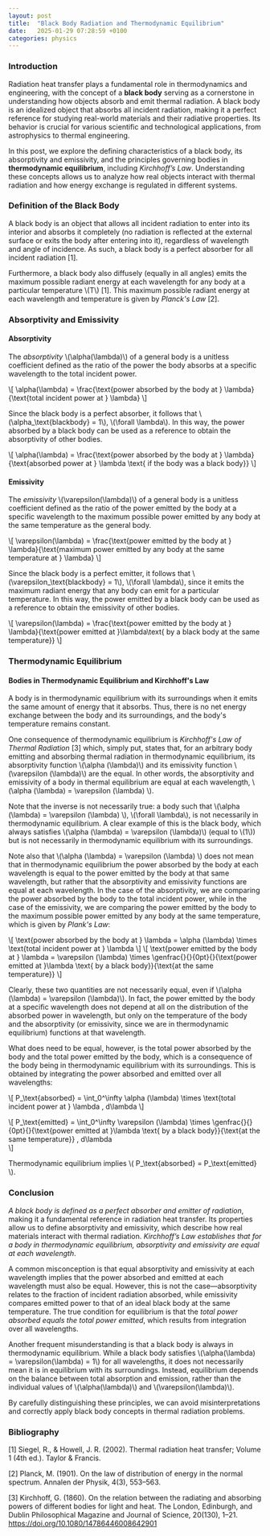 ```yaml
---
layout: post
title:  "Black Body Radiation and Thermodynamic Equilibrium"
date:   2025-01-29 07:28:59 +0100
categories: physics
---
```


### Introduction

Radiation heat transfer plays a fundamental role in thermodynamics and engineering, with the concept of a **black body** serving as a cornerstone in understanding how objects absorb and emit thermal radiation. A black body is an idealized object that absorbs all incident radiation, making it a perfect reference for studying real-world materials and their radiative properties. Its behavior is crucial for various scientific and technological applications, from astrophysics to thermal engineering.

In this post, we explore the defining characteristics of a black body, its absorptivity and emissivity, and the principles governing bodies in **thermodynamic equilibrium**, including *Kirchhoff’s Law*. Understanding these concepts allows us to analyze how real objects interact with thermal radiation and how energy exchange is regulated in different systems.

### Definition of the Black Body

A black body is an object that allows all incident radiation to enter into its interior and absorbs it completely (no radiation is reflected at the external surface or exits the body after entering into it), regardless of wavelength and angle of incidence. As such, a black body is a perfect absorber for all incident radiation [1].

Furthermore, a black body also diffusely (equally in all angles) emits the maximum possible radiant energy at each wavelength for any body at a particular temperature \\(T\\) [1]. This maximum possible radiant energy at each wavelength and temperature is given by *Planck's Law* [2].

### Absorptivity and Emissivity

#### Absorptivity

The *absorptivity* \\(\alpha(\lambda)\\) of a general body is a unitless coefficient defined as the ratio of the power the body absorbs at a specific wavelength to the total incident power. 

\\[
  \alpha(\lambda) = \frac{\text{power absorbed by the body at } \lambda}{\text{total incident power at } \lambda}
\\]

Since the black body is a perfect absorber, it follows that \\(\alpha_\text{blackbody} = 1\\), \\(\forall \lambda\\). In this way, the power absorbed by a black body can be used as a reference to obtain the absorptivity of other bodies.

\\[
  \alpha(\lambda) = \frac{\text{power absorbed by the body at } \lambda}{\text{absorbed power at } \lambda \text{ if the body was a black body}}
\\]

#### Emissivity

The *emissivity* \\(\varepsilon(\lambda)\\) of a general body is a unitless coefficient defined as the ratio of the power emitted by the body at a specific wavelength to the maximum possible power emitted by any body at the same temperature as the general body.

\\[
  \varepsilon(\lambda) = \frac{\text{power emitted by the body at } \lambda}{\text{maximum power emitted by any body at the same temperature at } \lambda}
\\]

Since the black body is a perfect emitter, it follows that \\(\varepsilon_\text{blackbody} = 1\\), \\(\forall \lambda\\), since it emits the maximum radiant energy that any body can emit for a particular temperature. In this way, the power emitted by a black body can be used as a reference to obtain the emissivity of other bodies.

\\[
  \varepsilon(\lambda) = \frac{\text{power emitted by the body at } \lambda}{\text{power emitted at }\lambda\text{ by a black body at the same temperature}} 
\\]

### Thermodynamic Equilibrium

#### Bodies in Thermodynamic Equilibrium and Kirchhoff's Law

A body is in thermodynamic equilibrium with its surroundings when it emits the same amount of energy that it absorbs. Thus, there is no net energy exchange between the body and its surroundings, and the body's temperature remains constant.

One consequence of thermodynamic equilibrium is *Kirchhoff's Law of Thermal Radiation* [3] which, simply put, states that, for an arbitrary body emitting and absorbing thermal radiation in thermodynamic equilibrium, its absorptivity function \\(\alpha (\lambda)\\) and its emissivity function \\(\varepsilon (\lambda)\\) are the equal. In other words, the absorptivity and emissivity of a body in thermal equilibrium are equal at each wavelength, \\(\alpha (\lambda) = \varepsilon (\lambda) \\). 

Note that the inverse is not necessarily true: a body such that \\(\alpha (\lambda) = \varepsilon (\lambda) \\), \\(\forall \lambda\\), is not necessarily in thermodynamic equilibrium. A clear example of this is the black body, which always satisfies \\(\alpha (\lambda) = \varepsilon (\lambda)\\) (equal to \\(1\\)) but is not necessarily in thermodynamic equilibrium with its surroundings.

Note also that \\(\alpha (\lambda) = \varepsilon (\lambda) \\) does not mean that in thermodynamic equilibrium the power absorbed by the body at each wavelength is equal to the power emitted by the body at that same wavelength, but rather that the absorptivity and emissivity functions are equal at each wavelength. In the case of the absorptivity, we are comparing the power absorbed by the body to the total incident power, while in the case of the emissivity, we are comparing the power emitted by the body to the maximum possible power emitted by any body at the same temperature, which is given by *Plank's Law*:

\\[
  \text{power absorbed by the body at } \lambda = \alpha (\lambda) \times \text{total incident power at } \lambda
\\]
\\[
\text{power emitted by the body at } \lambda = \varepsilon (\lambda) \times 
\genfrac{}{}{0pt}{}{\text{power emitted at }\lambda \text{ by a black body}}{\text{at the same temperature}}
\\]

Clearly, these two quantities are not necessarily equal, even if \\(\alpha (\lambda) = \varepsilon (\lambda)\\). In fact, the power emitted by the body at a specific wavelength does not depend at all on the distribution of the absorbed power in wavelength, but only on the temperature of the body and the absorptivity (or emissivity, since we are in thermodynamic equilibrium) functions at that wavelength.

What does need to be equal, however, is the total power absorbed by the body and the total power emitted by the body, which is a consequence of the body being in thermodynamic equilibrium with its surroundings. This is obtained by integrating the power absorbed and emitted over all wavelengths:

\\[
  P_\text{absorbed} = \int_0^\infty \alpha (\lambda) \times \text{total incident power at } \lambda \, d\lambda
\\]

\\[
  P_\text{emitted} = \int_0^\infty \varepsilon (\lambda) \times \genfrac{}{}{0pt}{}{\text{power emitted at }\lambda \text{ by a black body}}{\text{at the same temperature}} \, d\lambda  
\\]

Thermodynamic equilibrium implies \\( P_\text{absorbed} = P_\text{emitted} \\).

<!-- #### Local Thermodynamic Equilibrium

Wikipedia states the principle of detailed balance (or local thermodynamic equilibrium) as follows: "More generally, all intensive properties are balanced in detail. So for example, the absorptivity at a certain incidence direction, for a certain frequency, of a certain polarization, is the same as the emissivity at the same direction, for the same frequency, of the same polarization. This is the principle of detailed balance. In equilibrium the power radiated and absorbed by the body must be equal for any particular element of area of the body, for any particular direction of polarization, and for any frequency range." -->

### Conclusion

*A black body is defined as a perfect absorber and emitter of radiation*, making it a fundamental reference in radiation heat transfer. Its properties allow us to define absorptivity and emissivity, which describe how real materials interact with thermal radiation. *Kirchhoff’s Law establishes that for a body in thermodynamic equilibrium, absorptivity and emissivity are equal at each wavelength*.

A common misconception is that equal absorptivity and emissivity at each wavelength implies that the power absorbed and emitted at each wavelength must also be equal. However, this is not the case—absorptivity relates to the fraction of incident radiation absorbed, while emissivity compares emitted power to that of an ideal black body at the same temperature. The true condition for equilibrium is that the *total power absorbed equals the total power emitted*, which results from integration over all wavelengths.

Another frequent misunderstanding is that a black body is always in thermodynamic equilibrium. While a black body satisfies \\(\alpha(\lambda) = \varepsilon(\lambda) = 1\\) for all wavelengths, it does not necessarily mean it is in equilibrium with its surroundings. Instead, equilibrium depends on the balance between total absorption and emission, rather than the individual values of \\(\alpha(\lambda)\\) and \\(\varepsilon(\lambda)\\).

By carefully distinguishing these principles, we can avoid misinterpretations and correctly apply black body concepts in thermal radiation problems.


### Bibliography

[1] Siegel, R., & Howell, J. R. (2002). Thermal radiation heat transfer; Volume 1 (4th ed.). Taylor & Francis.

[2] Planck, M. (1901). On the law of distribution of energy in the normal spectrum. Annalen der Physik, 4(3), 553–563.

[3] Kirchhoff, G. (1860). On the relation between the radiating and absorbing powers of different bodies for light and heat. The London, Edinburgh, and Dublin Philosophical Magazine and Journal of Science, 20(130), 1–21. https://doi.org/10.1080/14786446008642901
